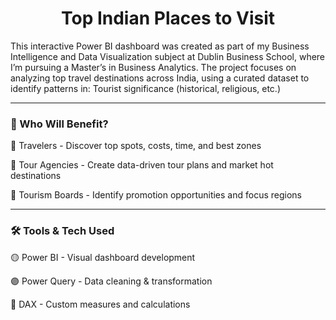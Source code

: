 <div align="center">
  
# Top Indian Places to Visit

</div>

This interactive Power BI dashboard was created as part of my Business Intelligence and Data Visualization subject at Dublin Business School, where I’m pursuing a Master’s in Business Analytics.
The project focuses on analyzing top travel destinations across India, using a curated dataset to identify patterns in:
Tourist significance (historical, religious, etc.)

*********************************************************************************************************************************************************************************************************************

### 🎯 Who Will Benefit?

🧳 Travelers -	Discover top spots, costs, time, and best zones

🧭 Tour Agencies -	Create data-driven tour plans and market hot destinations

🏢 Tourism Boards -	Identify promotion opportunities and focus regions

*********************************************************************************************************************************************************************************************************************

### 🛠 Tools & Tech Used

🟡 Power BI -	Visual dashboard development

🟣 Power Query -	Data cleaning & transformation

🔵 DAX -	Custom measures and calculations

